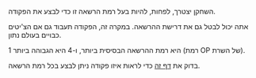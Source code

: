 השחקן יצטרך, לפחות, להיות בעל רמת הרשאה זו כדי לבצע את הפקודה.

אתה יכול לבטל גם את דרישת ההרשאה. במקרה זה, הפקודה תעבוד גם אם הצ'יטים כבויים בעולם נתון.

1 היא רמת ההרשאה הבסיסית ביותר, ו-4 היא הגבוהה ביותר (רמת OP של השרת).

בדוק את [דף זה](https://mcreator.net/wiki/command-permission-levels) כדי לראות איזו פקודה ניתן לבצע בכל רמת הרשאה.
